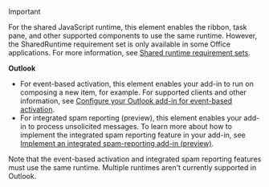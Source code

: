 > [!IMPORTANT]
> For the shared JavaScript runtime, this element enables the ribbon, task pane, and other supported components to use the same runtime. However, the SharedRuntime requirement set is only available in some Office applications. For more information, see [Shared runtime requirement sets](/office/dev/add-ins/reference/requirement-sets/shared-runtime-requirement-sets).
>
> **Outlook**
>
> - For event-based activation, this element enables your add-in to run on composing a new item, for example. For supported clients and other information, see [Configure your Outlook add-in for event-based activation](/office/dev/add-ins/outlook/autolaunch).
> - For integrated spam reporting (preview), this element enables your add-in to process unsolicited messages. To learn more about how to implement the integrated spam reporting feature in your add-in, see [Implement an integrated spam-reporting add-in (preview)](/office/dev/add-ins/outlook/spam-reporting).
>
> Note that the event-based activation and integrated spam reporting features must use the same runtime. Multiple runtimes aren't currently supported in Outlook.
